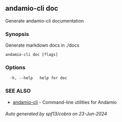 ## andamio-cli doc

Generate andamio-cli documentation

### Synopsis


Generate markdown docs in ./docs	
	

```
andamio-cli doc [flags]
```

### Options

```
  -h, --help   help for doc
```

### SEE ALSO

* [andamio-cli](andamio-cli.md)	 - Command-line utilities for Andamio

###### Auto generated by spf13/cobra on 23-Jun-2024
